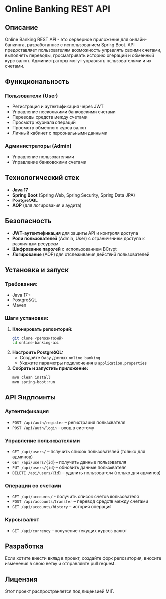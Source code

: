 # Online Banking REST API

## Описание
Online Banking REST API - это серверное приложение для онлайн-банкинга, разработанное с использованием Spring Boot. API предоставляет пользователям возможность управлять своими счетами, выполнять переводы, просматривать историю операций и обменный курс валют. Администраторы могут управлять пользователями и их счетами.

## Функциональность
### Пользователи (User)
- Регистрация и аутентификация через JWT
- Управление несколькими банковскими счетами
- Переводы средств между счетами
- Просмотр журнала операций
- Просмотр обменного курса валют
- Личный кабинет с персональными данными

### Администраторы (Admin)
- Управление пользователями
- Управление банковскими счетами

## Технологический стек
- **Java 17**
- **Spring Boot** (Spring Web, Spring Security, Spring Data JPA)
- **PostgreSQL**
- **AOP** (для логирования и аудита)

## Безопасность
- **JWT-аутентификация** для защиты API и контроля доступа
- **Роли пользователей** (Admin, User) с ограничением доступа к различным ресурсам
- **Шифрование паролей** с использованием BCrypt
- **Логирование** (AOP) для отслеживания действий пользователей

## Установка и запуск
### Требования:
- Java 17+
- PostgreSQL
- Maven

### Шаги установки:
1. **Клонировать репозиторий:**
   ```sh
   git clone <репозиторий>
   cd online-banking-api
   ```
2. **Настроить PostgreSQL:**
    - Создайте базу данных `online_banking`
    - Укажите параметры подключения в `application.properties`
3. **Собрать и запустить приложение:**
   ```sh
   mvn clean install
   mvn spring-boot:run
   ```

## API Эндпоинты
### Аутентификация
- `POST /api/auth/register` – регистрация пользователя
- `POST /api/auth/login` – вход в систему

### Управление пользователями
- `GET /api/users/` – получить список пользователей (только для админов)
- `GET /api/users/{id}` – получить данные пользователя
- `PUT /api/users/{id}` – обновить данные пользователя
- `DELETE /api/users/{id}` – удалить пользователя (только для админов)

### Операции со счетами
- `GET /api/accounts/` – получить список счетов пользователя
- `POST /api/accounts/transfer` – перевод средств между счетами
- `GET /api/accounts/history` – история операций

### Курсы валют
- `GET /api/currency` – получение текущих курсов валют

## Разработка
Если хотите внести вклад в проект, создайте форк репозитория, вносите изменения в свою ветку и отправляйте pull request.

## Лицензия
Этот проект распространяется под лицензией MIT.

